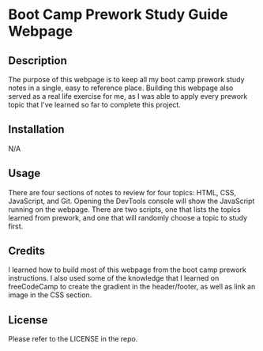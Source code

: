 # Boot Camp Prework Study Guide Webpage

## Description

The purpose of this webpage is to keep all my boot camp prework study notes in a single, easy to reference place. Building this webpage also served as a real life exercise for me, as I was able to apply every prework topic that I've learned so far to complete this project. 

## Installation

N/A

## Usage

There are four sections of notes to review for four topics: HTML, CSS, JavaScript, and Git. Opening the DevTools console will show the JavaScript running on the webpage. There are two scripts, one that lists the topics learned from prework, and one that will randomly choose a topic to study first. 

## Credits

I learned how to build most of this webpage from the boot camp prework instructions. I also used some of the knowledge that I learned on freeCodeCamp to create the gradient in the header/footer, as well as link an image in the CSS section. 

## License

Please refer to the LICENSE in the repo.


